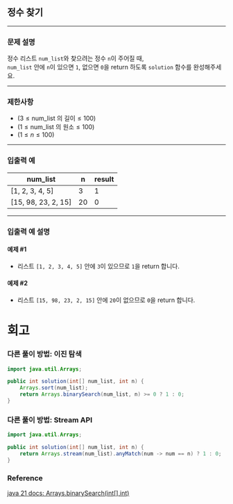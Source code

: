 ## 정수 찾기

---

### 문제 설명
정수 리스트 `num_list`와 찾으려는 정수 `n`이 주어질 때,  
`num_list` 안에 `n`이 있으면 `1`, 없으면 `0`을 return 하도록 `solution` 함수를 완성해주세요.

---

### 제한사항
- $( 3 \leq \text{num_list 의 길이} \leq 100 )$
- $( 1 \leq \text{num_list 의 원소} \leq 100 )$
- $( 1 \leq n \leq 100 )$

---

### 입출력 예

| num_list             | n   | result |
|----------------------|-----|--------|
| [1, 2, 3, 4, 5]      | 3   | 1      |
| [15, 98, 23, 2, 15]  | 20  | 0      |

---

### 입출력 예 설명

#### 예제 #1
- 리스트 `[1, 2, 3, 4, 5]` 안에 `3`이 있으므로 `1`을 return 합니다.

#### 예제 #2
- 리스트 `[15, 98, 23, 2, 15]` 안에 `20`이 없으므로 `0`을 return 합니다.
# 회고
### 다른 풀이 방법: 이진 탐색 
```java
import java.util.Arrays;

public int solution(int[] num_list, int n) {
    Arrays.sort(num_list);
    return Arrays.binarySearch(num_list, n) >= 0 ? 1 : 0;
}
```
### 다른 풀이 방법: Stream API
```java
import java.util.Arrays;

public int solution(int[] num_list, int n) {
    return Arrays.stream(num_list).anyMatch(num -> num == n) ? 1 : 0;
}
```
### Reference
[java 21 docs: Arrays.binarySearch(int[],int)](https://docs.oracle.com/en/java/javase/21/docs/api/java.base/java/util/Arrays.html#binarySearch(int[],int))